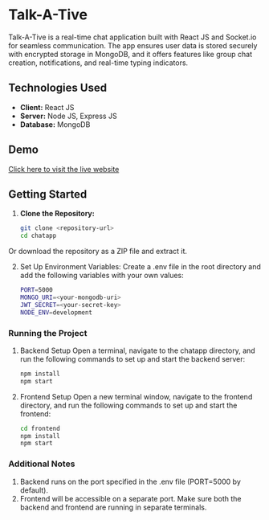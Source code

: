 # Talk-A-Tive

Talk-A-Tive is a real-time chat application built with React JS and Socket.io for seamless communication. The app ensures user data is stored securely with encrypted storage in MongoDB, and it offers features like group chat creation, notifications, and real-time typing indicators.

## Technologies Used

- **Client:** React JS
- **Server:** Node JS, Express JS
- **Database:** MongoDB

## Demo

[Click here to visit the live website](https://talk-a-tive-rpxh.onrender.com/)


## Getting Started

1. **Clone the Repository:**
   ```bash
   git clone <repository-url>
   cd chatapp
Or download the repository as a ZIP file and extract it.

2. Set Up Environment Variables:
   Create a .env file in the root directory and add the following variables with your own values:
   ```bash
   PORT=5000
   MONGO_URI=<your-mongodb-uri>
   JWT_SECRET=<your-secret-key>
   NODE_ENV=development

### Running the Project
1. Backend Setup
   Open a terminal, navigate to the chatapp directory, and run the following commands to set up and start the backend server:
   ```bash
   npm install
   npm start

2. Frontend Setup
   Open a new terminal window, navigate to the frontend directory, and run the following commands to set up and start the frontend:
   ```bash
   cd frontend
   npm install
   npm start

### Additional Notes
1. Backend runs on the port specified in the .env file (PORT=5000 by default).
2. Frontend will be accessible on a separate port. Make sure both the backend and frontend are running in separate terminals.


<!-- ### Dependencies
1. Backend: Node.js, Express, Mongoose
2. Frontend: React, Axios  -->






<!-- ## Features

- **User Authentication:** Secure login and signup functionality for users.
  
  ![Authentication Screenshot](<your-authentication-screenshot-link>)

- **Real-Time Messaging:** One-to-one chat with real-time typing indicators to enhance the chat experience.
  
  ![Real-Time Messaging Screenshot](<your-real-time-chat-screenshot-link>)

- **Group Chats:** Create group chats, add or remove users, and chat within groups.
  
  ![Group Chats Screenshot](<your-group-chats-screenshot-link>)

- **User Search:** Quickly find other users within the app.
  
  ![User Search Screenshot](<your-user-search-screenshot-link>)

- **Notifications:** Stay updated with notifications for new messages and group activities.
  
  ![Notifications Screenshot](<your-notifications-screenshot-link>)

- **Profile Viewing:** View other users' profiles within the app.
  
  ![Profile Viewing Screenshot](<your-profile-view-screenshot-link>) -->
